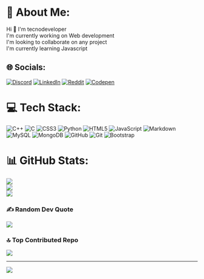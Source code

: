 # 💫 About Me:
Hi 👏 I'm tecnodeveloper<br>I'm currently working on Web development<br>I'm looking to collaborate on any project<br>I'm currently learning Javascript 


## 🌐 Socials:
[![Discord](https://img.shields.io/badge/Discord-%237289DA.svg?logo=discord&logoColor=white)](https://discord.gg/https://discord.com/users/recluze_11) [![LinkedIn](https://img.shields.io/badge/LinkedIn-%230077B5.svg?logo=linkedin&logoColor=white)](https://linkedin.com/in/https://www.linkedin.com/public-profile/settings?lipi=urn%3Ali%3Apage%3Ad_flagship3_profile_self_edit_contact-info%3Bw0aqKnPlSjyAafChAIaf7g%3D%3D) [![Reddit](https://img.shields.io/badge/Reddit-%23FF4500.svg?logo=Reddit&logoColor=white)](https://reddit.com/user/https://www.reddit.com/user/recluzedeveloper/) [![Codepen](https://img.shields.io/badge/Codepen-000000?logo=codepen&logoColor=white)](https://codepen.io/https://codepen.io/recluzedev) 

# 💻 Tech Stack:
![C++](https://img.shields.io/badge/c++-%2300599C.svg?style=for-the-badge&logo=c%2B%2B&logoColor=white) ![C](https://img.shields.io/badge/c-%2300599C.svg?style=for-the-badge&logo=c&logoColor=white) ![CSS3](https://img.shields.io/badge/css3-%231572B6.svg?style=for-the-badge&logo=css3&logoColor=white) ![Python](https://img.shields.io/badge/python-3670A0?style=for-the-badge&logo=python&logoColor=ffdd54) ![HTML5](https://img.shields.io/badge/html5-%23E34F26.svg?style=for-the-badge&logo=html5&logoColor=white) ![JavaScript](https://img.shields.io/badge/javascript-%23323330.svg?style=for-the-badge&logo=javascript&logoColor=%23F7DF1E) ![Markdown](https://img.shields.io/badge/markdown-%23000000.svg?style=for-the-badge&logo=markdown&logoColor=white) ![MySQL](https://img.shields.io/badge/mysql-4479A1.svg?style=for-the-badge&logo=mysql&logoColor=white) ![MongoDB](https://img.shields.io/badge/MongoDB-%234ea94b.svg?style=for-the-badge&logo=mongodb&logoColor=white) ![GitHub](https://img.shields.io/badge/github-%23121011.svg?style=for-the-badge&logo=github&logoColor=white) ![Git](https://img.shields.io/badge/git-%23F05033.svg?style=for-the-badge&logo=git&logoColor=white) ![Bootstrap](https://img.shields.io/badge/bootstrap-%238511FA.svg?style=for-the-badge&logo=bootstrap&logoColor=white)
# 📊 GitHub Stats:
![](https://github-readme-stats.vercel.app/api?username=tecnodeveloper&theme=dark&hide_border=false&include_all_commits=false&count_private=false)<br/>
![](https://nirzak-streak-stats.vercel.app/?user=tecnodeveloper&theme=dark&hide_border=false)<br/>
![](https://github-readme-stats.vercel.app/api/top-langs/?username=tecnodeveloper&theme=dark&hide_border=false&include_all_commits=false&count_private=false&layout=compact)

### ✍️ Random Dev Quote
![](https://quotes-github-readme.vercel.app/api?type=horizontal&theme=radical)

### 🔝 Top Contributed Repo
![](https://github-contributor-stats.vercel.app/api?username=tecnodeveloper&limit=5&theme=dark&combine_all_yearly_contributions=true)

---
[![](https://visitcount.itsvg.in/api?id=tecnodeveloper&icon=0&color=0)](https://visitcount.itsvg.in)

<!-- Proudly created with GPRM ( https://gprm.itsvg.in ) -->
